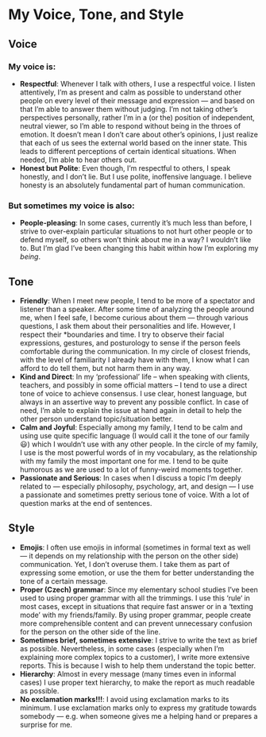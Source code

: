 # My Voice, Tone, and Style

<!-- Voice, Tone, and Style -->
<!-- Voice and Tone (Style, too) -->
<!-- Content Style Guide -->
<!-- Note: Even your headings can have your voice, tone, and style. -->


## Voice

### My voice is:

- **Respectful**: Whenever I talk with others, I use a respectful voice. I listen attentively, I’m as present and calm as possible to understand other people on every level of their message and expression — and based on that I’m able to answer them without judging. I’m not taking other’s perspectives personally, rather I’m in a (or the) position of independent, neutral viewer, so I’m able to respond without being in the throes of emotion. It doesn’t mean I don’t care about other’s opinions, I just realize that each of us sees the external world based on the inner state. This leads to different perceptions of certain identical situations.
When needed, I’m able to hear others out.
- **Honest but Polite**: Even though, I’m respectful to others, I speak honestly, and I don’t lie. But I use polite, inoffensive language. I believe honesty is an absolutely fundamental part of human communication.

### But sometimes my voice is also:
- **People-pleasing**: In some cases, currently it’s much less than before, I strive to over-explain particular situations to not hurt other people or to defend myself, so others won’t think about me in a way? I wouldn’t like to. But I’m glad I’ve been changing this habit within how I’m exploring my _being_.

## Tone

- **Friendly**: When I meet new people, I tend to be more of a spectator and listener than a speaker. After some time of analyzing the people around me, when I feel safe, I become curious about them — through various questions, I ask them about their personalities and life. However, I respect their *boundaries and time. I try to observe their facial expressions, gestures, and posturology to sense if the person feels comfortable during the communication. In my circle of closest friends, with the level of familiarity I already have with them, I know what I can afford to do tell them, but not harm them in any way.
- **Kind and Direct**: In my ‘professional’ life – when speaking with clients, teachers, and possibly in some official matters – I tend to use a direct tone of voice to achieve consensus. I use clear, honest language, but always in an assertive way to prevent any possible conflict. In case of need, I’m able to explain the issue at hand again in detail to help the other person understand topic/situation better.
- **Calm and Joyful**: Especially among my family, I tend to be calm and using use quite specific language (I would call it the tone of our family 😃) which I wouldn’t use with any other people. In the circle of my family, I use is the most powerful words of in my vocabulary, as the relationship with my family the most important one for me. I tend to be quite humorous as we are used to a lot of funny-weird moments together.
- **Passionate and Serious**: In cases when I discuss a topic I’m deeply related to — especially philosophy, psychology, art, and design — I use a passionate and sometimes pretty serious tone of voice. With a lot of question marks at the end of sentences.

## Style

<!-- Consider including style tips on capitalization of headings (sentence or title case), words to avoid, or general grammar and mechanics dos and don’ts, etc.
See: https://styleguide.mailchimp.com/grammar-and-mechanics/-->

- **Emojis**: I often use emojis in informal (sometimes in formal text as well — it depends on my relationship with the person on the other side) communication. Yet, I don’t overuse them. I take them as part of expressing some emotion, or use the them for better understanding the tone of a certain message.
- **Proper (Czech) grammar**: Since my elementary school studies I’ve been used to using proper grammar with all the trimmings. I use this ‘rule‘ in most cases, except in situations that require fast answer or in a ‘texting mode’ with my friends/family. By using proper grammar, people create more comprehensible content and can prevent unnecessary confusion for the person on the other side of the line.
- **Sometimes brief, sometimes extensive**: I strive to write the text as brief as possible. Nevertheless, in some cases (especially when I’m explaining more complex topics to a customer), I write more extensive reports. This is because I wish to help them understand the topic better.
- **Hierarchy**: Almost in every message (many times even in informal cases) I use proper text hierarchy, to make the report as much readable as possible.
- **No exclamation marks!!!**: I avoid using exclamation marks to its minimum. I use exclamation marks only to express my gratitude towards somebody — e.g. when someone gives me a helping hand or prepares a surprise for me.
